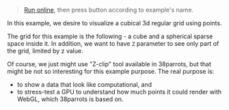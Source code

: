 > [Run online](http://tinyurl.com/te3bsoh), then press button according to example's name.

In this example, we desire to visualize a cubical 3d regular grid using points.

The grid for this example is the following - a cube and a spherical sparse space inside it.
In addition, we want to have `Z` parameter to see only part of the grid, limited by z value.

Of course, we just might use "Z-clip" tool available in 38parrots, but that might be not 
so interesting for this example purpose. The real purpose is:

* to show a data that look like computational, and 
* to stress-test a GPU to understand how much points it could render with WebGL, which 38parrots is based on.